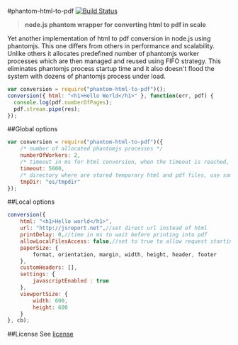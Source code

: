#phantom-html-to-pdf
[![Build Status](https://travis-ci.org/pofider/phantom-html-to-pdf.png?branch=master)](https://travis-ci.org/pofider/phantom-html-to-pdf)    

> **node.js phantom wrapper for converting html to pdf in scale**

Yet another implementation of html to pdf conversion in node.js using phantomjs. This one differs from others in performance and scalability. Unlike others it allocates predefined number of phantomjs worker processes which are then managed and reused using FIFO strategy. This eliminates phantomjs process startup time and it also doesn't flood the system with dozens of phantomjs process under load.

```js
var conversion = require("phantom-html-to-pdf")();
conversion({ html: "<h1>Hello World</h1>" }, function(err, pdf) {
  console.log(pdf.numberOfPages);
  pdf.stream.pipe(res);
});
```

##Global options
```js
var conversion = require("phantom-html-to-pdf")({
    /* number of allocated phantomjs processes */
	numberOfWorkers: 2, 
	/* timeout in ms for html conversion, when the timeout is reached, the phantom process is recycled */
	timeout: 5000, 
	/* directory where are stored temporary html and pdf files, use something like npm package reaper to clean this up */
	tmpDir: "os/tmpdir" 
});
```

##Local options

```js
conversion({
	html: "<h1>Hello world</h1>",
	url: "http://jsreport.net",//set direct url instead of html
	printDelay: 0,//time in ms to wait before printing into pdf
	allowLocalFilesAccess: false,//set to true to allow request starting with file:///	
	paperSize: {
		format, orientation, margin, width, height, header, footer
	},
	customHeaders: [],	
	settings: {
		javascriptEnabled : true
	},
	viewportSize: {
		width: 600,
		height: 600
	}
}, cb);
```

##License
See [license](https://github.com/pofider/phantom-html-to-pdf/blob/master/LICENSE)